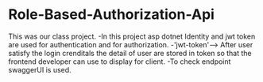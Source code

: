 # Role-Based-Authorization-Api
This was our class project. 
-In this project asp dotnet Identity  and jwt token are used for authentication and for authorization.
-'jwt-token'--> After user satisfy the login crenditals the detail of user are stored in token so that the frontend developer can use to display for client.
-To check endpoint swaggerUI is used.
